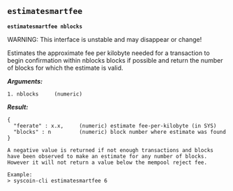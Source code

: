 ## **`estimatesmartfee`**

**`estimatesmartfee nblocks`**

WARNING: This interface is unstable and may disappear or change!

Estimates the approximate fee per kilobyte needed for a transaction to begin
confirmation within nblocks blocks if possible and return the number of blocks
for which the estimate is valid.

***Arguments:***
```
1. nblocks     (numeric)

```

***Result:***
```
{
  "feerate" : x.x,     (numeric) estimate fee-per-kilobyte (in SYS)
  "blocks" : n         (numeric) block number where estimate was found
}

A negative value is returned if not enough transactions and blocks
have been observed to make an estimate for any number of blocks.
However it will not return a value below the mempool reject fee.

Example:
> syscoin-cli estimatesmartfee 6
```
